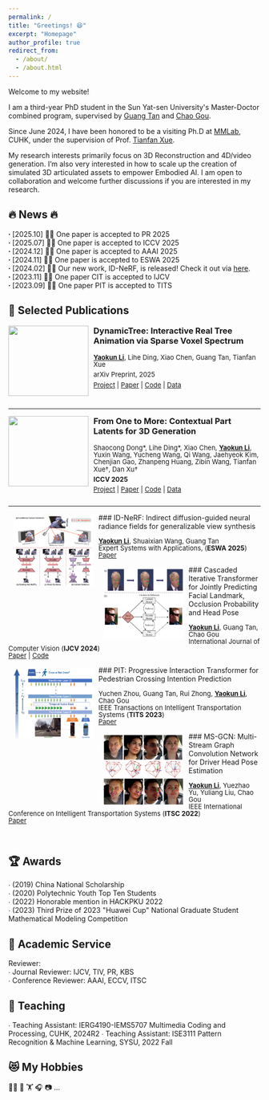 ```yaml
---
permalink: /
title: "Greetings! 😆"
excerpt: "Homepage"
author_profile: true
redirect_from:
  - /about/
  - /about.html
---
```


Welcome to my website!

I am a third-year PhD student in the Sun Yat-sen University's Master-Doctor combined program, supervised by [Guang Tan](https://scholar.google.com/citations?hl=zh-CN&user=JerZls4AAAAJ&view_op=list_works&sortby=pubdate) and [Chao Gou](https://scholar.google.com/citations?user=_0ad79AAAAAJ&hl=en). 

Since June 2024, I have been honored to be a visiting Ph.D at [MMLab](https://mmlab.ie.cuhk.edu.hk/people.html), CUHK, under the supervision of Prof. [Tianfan Xue](https://tianfan.info/).

My research interests primarily focus on 3D Reconstruction and 4D/video generation. I’m also very interested in how to scale up the creation of simulated 3D articulated assets to empower Embodied AI. I am open to collaboration and welcome further discussions if you are interested in my research.<br />


   
🔥 News 🔥
----- 
**∙** [2025.10] 🎉🎉 One paper is accepted to PR 2025<br />
**∙** [2025.07] 🎉🎉 One paper is accepted to ICCV 2025<br />
**∙** [2024.12] 🎉🎉 One paper is accepted to AAAI 2025<br />
**∙** [2024.11] 🎉🎉 One paper is accepted to ESWA 2025<br />
**∙** [2024.02] 🌟🌟 Our new work, ID-NeRF, is released! Check it out via [here](https://arxiv.org/pdf/2402.01217.pdf).<br />
**∙** [2023.11] 🎉🎉 One paper CIT is accepted to IJCV<br /> 
**∙** [2023.09] 🎉🎉 One paper PIT is accepted to TITS<br /> 

📑 Selected Publications 
-----
<style>
  .pub-item {
    display: flex;
    align-items: flex-start;
    margin-bottom: 25px;
  }
  .pub-item img {
    margin-right: 10px;
  }
  .pub-item h3 {
    margin-top: 0;
  }
  .pub-item p {
    line-height: 1.1;
    font-size: small;
    margin: 0;
  }
  .pub-divider {
    border: none;
    border-top: 1.5px solid 
    margin: 20px 0; 
  }
</style>
<div class="pub-item">
  <img src="../images/paper_teasers/DynamicTree.gif" width="160" height="140">
  <div>
    <h3>DynamicTree: Interactive Real Tree Animation via Sparse Voxel Spectrum</h3>
    <p>
      <strong><u>Yaokun Li</u></strong>, Lihe Ding, Xiao Chen, Guang Tan, Tianfan Xue<br>
      <span style="display:inline-block; margin:6px 0;">arXiv Preprint, 2025</span><br>
      <a href="https://dynamictree-dev.github.io/DynamicTree.github.io/">Project</a> |
      <a href="https://arxiv.org/abs/2510.22213">Paper</a> |
      <a href="https://github.com/Iron-LYK/DynamicTree">Code</a> |
      <a href="https://github.com/Iron-LYK/DynamicTree">Data</a>
    </p>
  </div>
</div>

<hr class="pub-divider">

<div class="pub-item">
  <img src="../images/paper_teasers/copart.gif" width="160" height="140">
  <div>
    <h3>From One to More: Contextual Part Latents for 3D Generation</h3>
    <p>
      Shaocong Dong*, Lihe Ding*, Xiao Chen, <strong><u>Yaokun Li</u></strong>, Yuxin Wang, Yucheng Wang, Qi Wang, Jaehyeok Kim, Chenjian Gao, Zhanpeng Huang, Zibin Wang, Tianfan Xue†, Dan Xu†<br>
      <strong style="display:inline-block; margin:6px 0;">ICCV 2025</strong><br>
      <a href="https://hkdsc.github.io/project/copart/">Project</a> |
      <a href="https://arxiv.org/abs/2507.08772">Paper</a> |
      <a href="https://github.com/hkdsc/copart">Code</a> |
      <a href="https://huggingface.co/datasets/dscdyc/partverse/tree/main">Data</a>
    </p>
  </div>
</div>

<hr class="pub-divider">

<img style="float: left; margin:5px 10px" src="../images/paper_teasers/ID-NeRF.png" width="160" height="140">
### ID-NeRF: Indirect diffusion-guided neural radiance fields for generalizable view synthesis
<p style="line-height:1.0">
<font size="2">
<strong><u>Yaokun Li</u></strong>, Shuaixian Wang, Guang Tan <br /> 
Expert Systems with Applications, (<strong>ESWA 2025</strong>) <br />
<a href="https://www.sciencedirect.com/science/article/abs/pii/S095741742402935X">Paper</a>
<br />
</font>
</p>

<img style="float: left; margin:5px 10px" src="../images/paper_teasers/CIT.png" width="160" height="140"> 
### Cascaded Iterative Transformer for Jointly Predicting Facial Landmark, Occlusion Probability and Head Pose 
<p style="line-height:1.0"> 
<font size="2"> 
<strong><u>Yaokun Li</u></strong>, Guang Tan, Chao Gou <br /> 
International Journal of Computer Vision (<strong>IJCV 2024</strong>)<br /> 
<a href="https://doi.org/10.1007/s11263-023-01935-2">Paper</a> | 
<a href="https://github.com/Iron-LYK/CIT">Code</a>
<br />
</font>
</p>

<img style="float: left; margin:5px 10px" src="../images/paper_teasers/PIT.png" width="160" height="140"> 
### PIT: Progressive Interaction Transformer for Pedestrian Crossing Intention Prediction 
<p style="line-height:1.0"> 
<font size="2"> 
Yuchen Zhou, Guang Tan, Rui Zhong, <strong><u>Yaokun Li</u></strong>, Chao Gou<br /> 
IEEE Transactions on Intelligent Transportation Systems (<strong>TITS 2023</strong>)<br /> 
<a href="https://ieeexplore.ieee.org/abstract/document/10247098">Paper</a>
<br /> 
</font> 
</p> 

<img style="float: left; margin:5px 10px" src="../images/paper_teasers/MS-GCN.png" width="160" height="140"> 
### MS-GCN: Multi-Stream Graph Convolution Network for Driver Head Pose Estimation 
<p style="line-height:1.0"> 
<font size="2"> 
<strong><u>Yaokun Li</u></strong>, Yuezhao Yu, Yuliang Liu, Chao Gou<br /> 
IEEE International Conference on Intelligent Transportation Systems (<strong>ITSC 2022</strong>)<br /> 
<a href="https://ieeexplore.ieee.org/abstract/document/9922277">Paper</a>
<br /> 
</font> 
</p> 
<br/>


🏆 Awards 
----- 
∙ \(2019\) China National Scholarship<br /> 
∙ \(2020\) Polytechnic Youth Top Ten Students<br /> 
∙ \(2022\) Honorable mention in HACKPKU 2022<br /> 
∙ \(2023\) Third Prize of 2023 "Huawei Cup" National Graduate Student Mathematical Modeling Competition<br /> 




📝 Academic Service 
----- 
Reviewer:<br /> 
∙ Journal Reviewer: IJCV, TIV, PR, KBS<br /> 
∙ Conference Reviewer: AAAI, ECCV, ITSC<br /> 



📖 Teaching 
----- 
∙ Teaching Assistant: IERG4190-IEMS5707 Multimedia Coding and Processing, CUHK, 2024R2 
∙ Teaching Assistant: ISE3111 Pattern Recognition & Machine Learning, SYSU, 2022 Fall 


😻 My Hobbies
----- 
🏃‍♂️ 🏀 🏋 🎧 📷 ...
